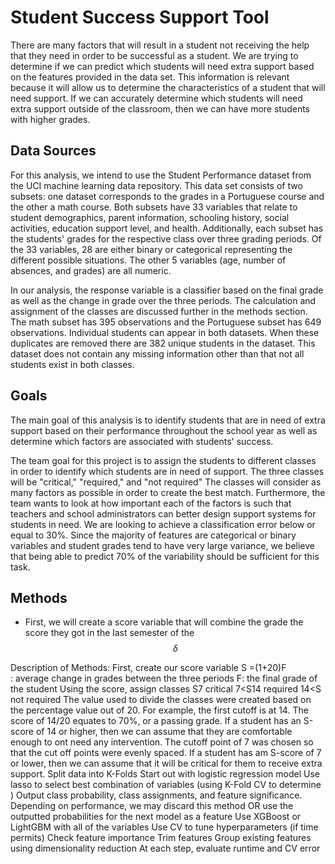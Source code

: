 # Student Success Support Tool
There are many factors that will result in a student not receiving the help that they need in order to be successful as a student. We are trying to determine if we can predict which students will need extra support based on the features provided in the data set. This information is relevant because it will allow us to determine the characteristics of a student that will need support. If we can accurately determine which students will need extra support outside of the classroom, then we can have more students with higher grades.
## Data Sources
For this analysis, we intend to use the Student Performance dataset from the UCI machine learning data repository. This data set consists of two subsets: one dataset corresponds to the grades in a Portuguese course and the other a math course. Both subsets have  33 variables that relate to student demographics, parent information, schooling history, social activities, education support level, and health. Additionally, each subset has the students' grades for the respective class over three grading periods. Of the 33 variables, 28 are either binary or categorical representing the different possible situations. The other 5 variables (age, number of absences, and grades) are all numeric. 

In our analysis, the response variable is a classifier based on the final grade as well as the change in grade over the three periods. The calculation and assignment of the classes are discussed further in the methods section. The math subset has 395 observations and the Portuguese subset has 649 observations. Individual students can appear in both datasets. When these duplicates are removed there are 382 unique students in the dataset. This dataset does not contain any missing information other than that not all students exist in both classes.

## Goals
The main goal of this analysis is to identify students that are in need of extra support based on their performance throughout the school year as well as determine which factors are associated with students' success.

The team goal for this project is to assign the students to different classes in order to identify which students are in need of support. The three classes will be "critical,"  "required," and "not required" The classes will consider as many factors as possible in order to create the best match. Furthermore, the team wants to look at how important each of the factors is such that teachers and school administrators can better design support systems for students in need. We are looking to achieve a classification error below or equal to 30%. Since the majority of features are categorical or binary variables and student grades tend to have very large variance, we believe that being able to predict 70% of the variability should be sufficient for this task.

## Methods 
* First, we will create a score variable that will combine the grade the score they got in the last semester of the $$ \delta$$


Description of Methods:
First, create our score variable  S =(1+20)F  
: average change in grades between the three periods
F: the final grade of the student
Using the score, assign classes 
S7  critical
7<S14  required
14<S  not required
The value used to divide the classes were created based on the percentage value out of 20. For example, the first cutoff is at 14. The score of 14/20 equates to 70%, or a passing grade. If a student has an S-score of 14 or higher, then we can assume that they are comfortable enough to ont need any intervention. The cutoff point of 7 was chosen so that the cut off points were evenly spaced. If a student has am S-score of 7 or lower, then we can assume that it will be critical for them to receive extra support.
Split data into K-Folds 
Start out with logistic regression model
Use lasso to select best combination of variables (using K-Fold CV to determine )
Output class probability, class assignments, and feature significance.
Depending on performance, we may discard this method OR use the outputted probabilities for the next model as a feature 
Use XGBoost or LightGBM with all of the variables
Use CV to tune hyperparameters (if time permits)
Check feature importance
Trim features
Group existing features using dimensionality reduction 
At each step, evaluate runtime and CV error
